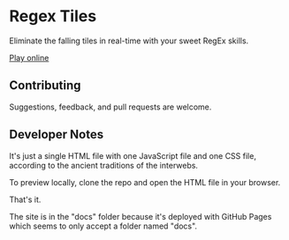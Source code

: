 # Regex Tiles

Eliminate the falling tiles in real-time with your sweet RegEx skills.

[Play online](https://alexanderbird.github.io/regextiles/)

## Contributing

Suggestions, feedback, and pull requests are welcome.

## Developer Notes

It's just a single HTML file with one JavaScript file and one CSS file,
according to the ancient traditions of the interwebs.

To preview locally, clone the repo and open the HTML file in your browser.

That's it.

The site is in the "docs" folder because it's deployed with GitHub Pages which
seems to only accept a folder named "docs".

